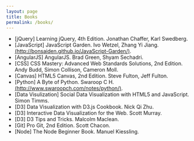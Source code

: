 ```yaml
---
layout: page
title: Books
permalink: /books/
---
```


- [jQuery] Learning jQuery, 4th Edition. Jonathan Chaffer, Karl Swedberg.
- [JavaScript] JavaScript Garden. Ivo Wetzel, Zhang Yi Jiang. [(http://bonsaiden.github.io/JavaScript-Garden/)](http://bonsaiden.github.io/JavaScript-Garden/).
- [AngularJS] AngularJS. Brad Green, Shyam Sechadri.
- [CSS] CSS Mastery: Advanced Web Standards Solutions, 2nd Edition. Andy Budd, Simon Collison, Cameron Moll.
- [Canvas] HTML5 Canvas, 2nd Edition. Steve Fulton, Jeff Fulton.
- [Python] A Byte of Python. Swaroop C H. [(http://www.swaroopch.com/notes/python/)](http://www.swaroopch.com/notes/python/).
- [Data Visulization] Social Data Visualization with HTML5 and JavaScript. Simon Timms.
- [D3] Data Visualization with D3.js Cookbook. Nick Qi Zhu.
- [D3] Interactive Data Visualization for the Web. Scott Murray.
- [D3] D3 Tips and Tricks. Malcolm Maclean.
- [Git] Pro Git, 2nd Edition. Scott Chacon.
- [Node] The Node Beginner Book. Manuel Kiessling.

